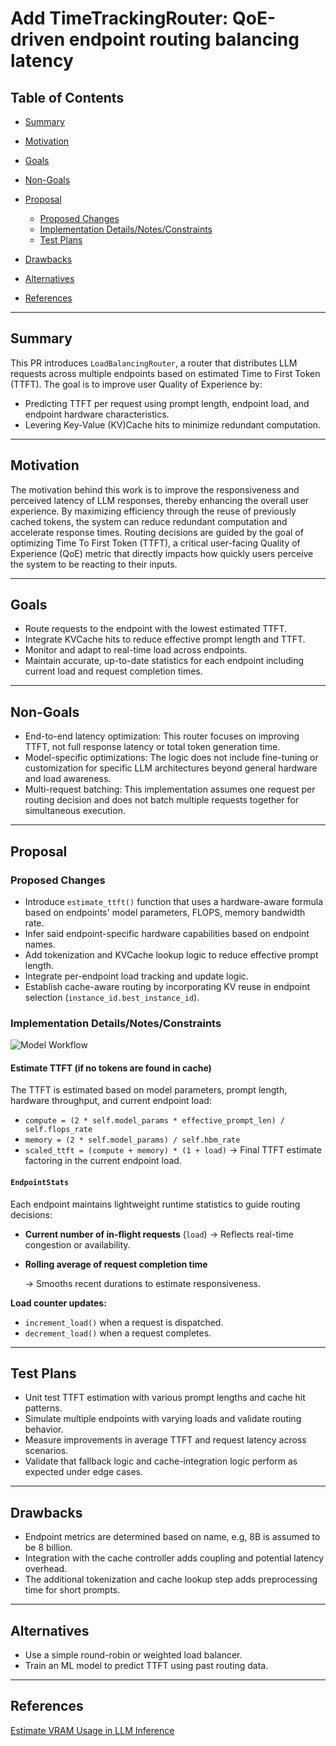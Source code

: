 # Add TimeTrackingRouter: QoE-driven endpoint routing balancing latency

## Table of Contents

* [Summary](#summary)
* [Motivation](#motivation)
* [Goals](#goals)
* [Non-Goals](#non-goals)
* [Proposal](#proposal)

  * [Proposed Changes](#proposed-changes)
  * [Implementation Details/Notes/Constraints](#implementation-detailsnotesconstraints)
  * [Test Plans](#test-plans)
* [Drawbacks](#drawbacks)
* [Alternatives](#alternatives)
* [References](#references)

---

## Summary

This PR introduces `LoadBalancingRouter`, a router that distributes LLM requests across multiple endpoints based on estimated Time to First Token (TTFT). The goal is to improve user Quality of Experience by:

* Predicting TTFT per request using prompt length, endpoint load, and endpoint hardware characteristics.
* Levering Key-Value (KV)Cache hits to minimize redundant computation.

---

## Motivation

The motivation behind this work is to improve the responsiveness and perceived latency of LLM responses, thereby enhancing the overall user experience. By maximizing efficiency through the reuse of previously cached tokens, the system can reduce redundant computation and accelerate response times. Routing decisions are guided by the goal of optimizing Time To First Token (TTFT), a critical user-facing Quality of Experience (QoE) metric that directly impacts how quickly users perceive the system to be reacting to their inputs.

---

## Goals

* Route requests to the endpoint with the lowest estimated TTFT.
* Integrate KVCache hits to reduce effective prompt length and TTFT.
* Monitor and adapt to real-time load across endpoints.
* Maintain accurate, up-to-date statistics for each endpoint including current load and request completion times.

---

## Non-Goals

* End-to-end latency optimization: This router focuses on improving TTFT, not full response latency or total token generation time.
* Model-specific optimizations: The logic does not include fine-tuning or customization for specific LLM architectures beyond general hardware and load awareness.
* Multi-request batching: This implementation assumes one request per routing decision and does not batch multiple requests together for simultaneous execution.

---

## Proposal

### Proposed Changes

* Introduce `estimate_ttft()` function that uses a hardware-aware formula based on endpoints' model parameters, FLOPS, memory bandwidth rate.
* Infer said endpoint-specific hardware capabilities based on endpoint names.
* Add tokenization and KVCache lookup logic to reduce effective prompt length.
* Integrate per-endpoint load tracking and update logic.
* Establish cache-aware routing by incorporating KV reuse in endpoint selection (`instance_id.best_instance_id`).

### Implementation Details/Notes/Constraints

![Model Workflow](imgs/load_balancing_workflow.png)

#### Estimate TTFT (if no tokens are found in cache)

The TTFT is estimated based on model parameters, prompt length, hardware throughput, and current endpoint load:

* `compute = (2 * self.model_params * effective_prompt_len) / self.flops_rate`
* `memory = (2 * self.model_params) / self.hbm_rate`
* `scaled_ttft = (compute + memory) * (1 + load)` → Final TTFT estimate factoring in the current endpoint load.

#### `EndpointStats`

Each endpoint maintains lightweight runtime statistics to guide routing decisions:

* **Current number of in-flight requests** (`load`)
  → Reflects real-time congestion or availability.

* **Rolling average of request completion time**

  → Smooths recent durations to estimate responsiveness.

**Load counter updates:**

* `increment_load()` when a request is dispatched.
* `decrement_load()` when a request completes.

---

## Test Plans

* Unit test TTFT estimation with various prompt lengths and cache hit patterns.
* Simulate multiple endpoints with varying loads and validate routing behavior.
* Measure improvements in average TTFT and request latency across scenarios.
* Validate that fallback logic and cache-integration logic perform as expected under edge cases.

---

## Drawbacks

* Endpoint metrics are determined based on name, e.g, 8B is assumed to be 8 billion.
* Integration with the cache controller adds coupling and potential latency overhead.
* The additional tokenization and cache lookup step adds preprocessing time for short prompts.

---

## Alternatives

* Use a simple round-robin or weighted load balancer.
* Train an ML model to predict TTFT using past routing data.

---

## References

[Estimate VRAM Usage in LLM Inference](https://www.jinghong-chen.net/estimate-vram-usage-in-llm-inference/)
